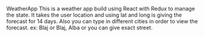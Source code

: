 WeatherApp
This is a weather app build using React with Redux to manage the state.
It takes the user location and using lat and long is giving the forecast for 14 days.
Also you can type in different cities in order to view the forecast.
ex: Blaj or Blaj, Alba or you can give exact street.
